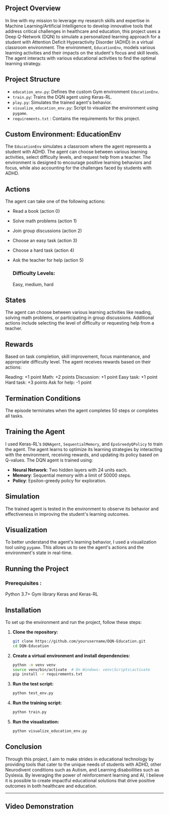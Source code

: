 ## Project Overview

In line with my mission to leverage my research skills and expertise in Machine Learning/Artificial Intelligence to develop innovative tools that address critical challenges in healthcare and education, this project uses a Deep Q-Network (DQN) to simulate a personalized learning approach for a student with Attention Deficit Hyperactivity Disorder (ADHD) in a virtual classroom environment. The environment, `EducationEnv`, models various learning activities and their impacts on the student's focus and skill levels. The agent interacts with various educational activities to find the optimal learning strategy.


## Project Structure

- `education_env.py`: Defines the custom Gym environment `EducationEnv`.
- `train.py`: Trains the DQN agent using Keras-RL.
- `play.py`: Simulates the trained agent's behavior.
- `visualize_education_env.py`: Script to visualize the environment using `pygame`.
- `requirements.txt` : Contains the requirements for this project.


## Custom Environment: EducationEnv

The `EducationEnv` simulates a classroom where the agent represents a student with ADHD. The agent can choose between various learning activities, select difficulty levels, and request help from a teacher. The environment is designed to encourage positive learning behaviors and focus, while also accounting for the challenges faced by students with ADHD.



## Actions
The agent can take one of the following actions:

- Read a book (action 0)
- Solve math problems (action 1)
- Join group discussions (action 2)
- Choose an easy task (action 3)
- Choose a hard task (action 4)
- Ask the teacher for help (action 5)

    ### Difficulty Levels:
    Easy, medium, hard

## States
The agent can choose between various learning activities like reading, solving math problems, or participating in group discussions.
Additional actions include selecting the level of difficulty or requesting help from a teacher.


## Rewards
Based on task completion, skill improvement, focus maintenance, and appropriate difficulty level.
The agent receives rewards based on their actions:

Reading: +1 point
Math: +2 points
Discussion: +1 point
Easy task: +1 point
Hard task: +3 points
Ask for help: -1 point


## Termination Conditions
The episode terminates when the agent completes 50 steps or completes all tasks.

## Training the Agent

I used Keras-RL's `DQNAgent`, `SequentialMemory`, and `EpsGreedyQPolicy` to train the agent. The agent learns to optimize its learning strategies by interacting with the environment, receiving rewards, and updating its policy based on Q-values.
The DQN agent is trained using:
- **Neural Network**: Two hidden layers with 24 units each.
- **Memory**: Sequential memory with a limit of 50000 steps.
- **Policy**: Epsilon-greedy policy for exploration.

## Simulation

The trained agent is tested in the environment to observe its behavior and effectiveness in improving the student's learning outcomes.

## Visualization

To better understand the agent's learning behavior, I used a visualization tool using `pygame`. This allows us to see the agent's actions and the environment's state in real-time.


## Running the Project

### Prerequisites :
Python 3.7+
Gym library
Keras and Keras-RL

## Installation

To set up the environment and run the project, follow these steps:

1. **Clone the repository:**
    ```bash
    git clone https://github.com/yourusername/DQN-Education.git
    cd DQN-Education
    ```

2. **Create a virtual environment and install dependencies:**
    ```bash
    python -m venv venv
    source venv/bin/activate  # On Windows: venv\Scripts\activate
    pip install -r requirements.txt
    ```

3. **Run the test script:**
    ```bash
    python test_env.py
    ```

4. **Run the training script:**
    ```bash
    python train.py
    ```

5. **Run the visualization:**
    ```bash
    python visualize_education_env.py
    ```


## Conclusion

Through this project, I aim to make strides in educational technology by providing tools that cater to the unique needs of students with ADHD, other Neurodivent conditions such as Autism, and Learning disaboilities such as Dyslexia. By leveraging the power of reinforcement learning and AI, I believe it is possible to create impactful educational solutions that drive positive outcomes in both healthcare and education.

---

## Video Demonstration







